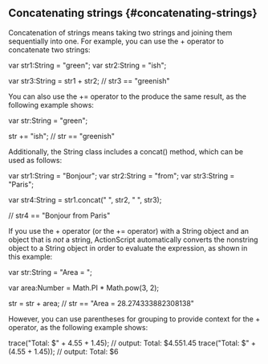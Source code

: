 ## Concatenating strings {#concatenating-strings}

Concatenation of strings means taking two strings and joining them sequentially into one. For example, you can use the + operator to concatenate two strings:

var str1:String = &quot;green&quot;; var str2:String = &quot;ish&quot;;

var str3:String = str1 + str2; // str3 == &quot;greenish&quot;

You can also use the += operator to the produce the same result, as the following example shows:

var str:String = &quot;green&quot;;

str += &quot;ish&quot;; // str == &quot;greenish&quot;

Additionally, the String class includes a concat() method, which can be used as follows:

var str1:String = &quot;Bonjour&quot;; var str2:String = &quot;from&quot;; var str3:String = &quot;Paris&quot;;

var str4:String = str1.concat(&quot; &quot;, str2, &quot; &quot;, str3);

// str4 == &quot;Bonjour from Paris&quot;

If you use the + operator (or the += operator) with a String object and an object that is _not_ a string, ActionScript automatically converts the nonstring object to a String object in order to evaluate the expression, as shown in this example:

var str:String = &quot;Area = &quot;;

var area:Number = Math.PI * Math.pow(3, 2);

str = str + area; // str == &quot;Area = 28.274333882308138&quot;

However, you can use parentheses for grouping to provide context for the + operator, as the following example shows:

trace(&quot;Total: $&quot; + 4.55 + 1.45); // output: Total: $4.551.45 trace(&quot;Total: $&quot; + (4.55 + 1.45)); // output: Total: $6